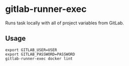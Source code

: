 # gitlab-runner-exec

Runs task locally with all of project variables from GitLab.

## Usage

```shell
export GITLAB_USER=USER
export GITLAB_PASSWORD=PASSWORD
gitlab-runner-exec docker lint
```
